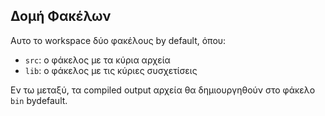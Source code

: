 
## Δομή Φακέλων

Αυτο το workspace δύο φακέλους by default, όπου:

- `src`: ο φάκελος με τα κύρια αρχεία
- `lib`: ο φάκελος με τις κύριες συσχετίσεις 

Εν τω μεταξύ, τα compiled output αρχεία θα δημιουργηθούν στο φάκελο `bin` bydefault.
 
